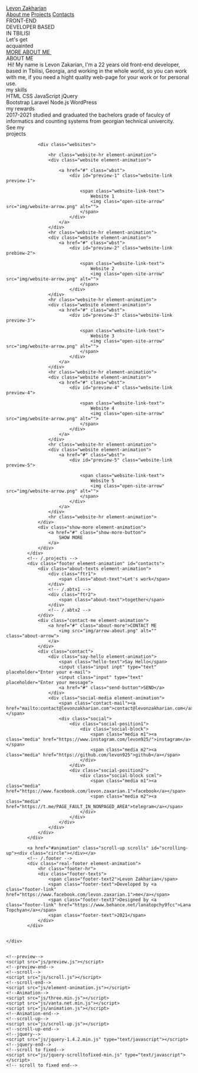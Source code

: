 <!DOCTYPE html>
<html lang="en">
<head>
    <meta charset="UTF-8">
    <meta http-equiv="X-UA-Compatible" content="IE=edge">
    <meta name="viewport" content="width=device-width, initial-scale=1.0">
    <title>Levon Zakharian</title>
    <!--Inter font-->
    <link rel="preconnect" href="https://fonts.googleapis.com">
    <link rel="preconnect" href="https://fonts.gstatic.com" crossorigin>
    <link href="https://fonts.googleapis.com/css2?family=Inter:wght@400;500&display=swap" rel="stylesheet">
    <!--/Inter font-->
    <!--Animation script files-->
    <link rel="stylesheet" href="css/style.css">
    <!--End of animation script files-->
</head>
<body>
    <div id="preview-block-1" class="display-none preview">
        <img class="preview-image" src="img/website-1-preview.png" alt="">
    </div>
    <div id="preview-block-2" class="display-none preview">
        <img class="preview-image" src="img/website-2-preview.png" alt="">
    </div>
    <div id="preview-block-3" class="display-none preview">
        <img class="preview-image" src="img/website-3-preview.png" alt="">
    </div>
    <div id="preview-block-4" class="display-none preview">
        <img class="preview-image" src="img/website-4-preview.png" alt="">
    </div>
    <div id="preview-block-5" class="display-none preview">
        <img class="preview-image" src="img/website-5-preview.png" alt="">
    </div>
    <div class="animation" id="animation">
        <!--header-->
        <div class="header">
            <a href="/" class="logo">Levon Zakharian</a>
            <div class="menu-btns">
                <a href="#about" class="menu-btn scrolls">About me</a>
                <a href="#projects" class="menu-btn scrolls">Projects</a>
                <a href="#contacts" class="menu-btn scrolls">Contacts</a>
            </div>
        </div>
        <!-- /.header -->
        <div class="main-texts">
            <div class="tx1 text-wrapper">
                <span class="main-text text">FRONT-END</span>
            </div>
            <div class="tx2 text-wrapper">
                <span class="main-text tx2 text">DEVELOPER BASED</span>
            </div>
            <div class="tx3 text-wrapper">
                <span class="main-text tx3 text">IN TBILISI</span>
            </div>
        </div>
        <!-- /.main-texts -->
    </div>
    <!-- /.animation(header) -->
    <div class="main-content">
            <div class="about" id="about">
                <div class="about-header element-animation">
                    <div class="about-texts">
                        <div class="abtx1">
                            <span class="about-text">Let's get</span>
                        </div>
                        <!-- /.abtx1 -->
                        <div class="abtx2">
                            <span class="about-text">acquainted</span>
                        </div>
                        <!-- /.abtx2 -->
                    </div>
                    <div class="about-button">
                        <a href="#" class="about-more">MORE ABOUT ME
                            <img src="img/arrow-about.png" alt="" class="about-arrow">
                        </a>
                    </div>
                </div>
                <div class="about-content">
                    <div class="about-me element-animation">
                        <span class="about-me-title">ABOUT ME</span>
                        <div class="about-me-img"><img class="my-photo" src="img/my-photo.png" alt="">
                            <span class="about-me-text">Hi! My name is Levon Zakarian, I'm a 22 years old front-end developer, based in Tbilisi, Georgia, and working in the whole world, so you can work with me, if you need a hight quality web-page for your work or for personal use.</span>
                        </div>
                    </div>
                    <!-- /.about-me -->
                    <div class="my-skills element-animation">
                        <span class="about-me-title">my skills</span>
                        <div class="skills">
                            <div class="skill-list">
                                <span class="skill">HTML</span>
                                <span class="skill sm">CSS</span>
                                <span class="skill sm">JavaScript</span>
                                <span class="skill sm">jQuery</span>
                            </div>
                            <div class="skill-list slr">
                                <span class="skill">Bootstrap</span>
                                <span class="skill sm">Laravel</span>
                                <span class="skill sm">Node.js</span>
                                <span class="skill sm">WordPress</span>
                            </div>
                        </div>
                    </div>
                    <!-- /.my-skills -->
                    <div class="my-rewards element-animation">
                        <span class="about-me-title">my rewards</span>
                        <div class="about-me-img"><img class="diploma" src="img/diploma.jpg" alt="">
                            <div class="about-me-text">
                                <span class="reward-years">2017-2021</span>
                                <span class="rwrddb">studied and graduated the bachelors grade of faculcy of informatics and counting systems from georgian technical univercity.</span>
                            </div>
                        </div>
                    </div>
                    <!-- /.my-rewards -->
                </div>
                <!-- /.about-content -->
            </div>
            <!-- /.about -->
            <div class="projects" id="projects">
                <div class="about-texts element-animation">
                    <div class="prjct1">
                        <span class="about-text">See my</span>
                    </div>
                    <!-- /.abtx1 -->
                    <div class="prjct2">
                        <span class="about-text">projects</span>
                    </div>
                    <!-- /.abtx2 -->
                </div>
                <div class="github element-animation">
                    <a href="https://github.com/levon925">
                        <img class="github-image" src="img/github.png" alt="">
                    </a>
                </div>

                <div class="websites">

                    <hr class="website-hr element-animation">
                    <div class="website element-animation">

                        <a href="#" class="wbst">
                            <div id="preview-1" class="website-link preview-1">

                                <span class="website-link-text">
                                    Website 1
                                    <img class="open-site-arrow" src="img/website-arrow.png" alt="">
                                </span>
                            </div>
                        </a>
                    </div>
                    <hr class="website-hr element-animation">
                    <div class="website element-animation">
                        <a href="#" class="wbst">
                            <div id="preview-2" class="website-link prebiew-2">

                                <span class="website-link-text">
                                    Website 2
                                    <img class="open-site-arrow" src="img/website-arrow.png" alt="">
                                </span>
                            </div>
                    </div>
                    <hr class="website-hr element-animation">
                    <div class="website element-animation">
                        <a href="#" class="wbst">
                            <div id="preview-3" class="website-link preview-3">

                                <span class="website-link-text">
                                    Website 3
                                    <img class="open-site-arrow" src="img/website-arrow.png" alt="">
                                </span>
                            </div>
                        </a>
                    </div>
                    <hr class="website-hr element-animation">
                    <div class="website element-animation">
                        <a href="#" class="wbst">
                            <div id="preview-4" class="website-link preview-4">

                                <span class="website-link-text">
                                    Website 4
                                    <img class="open-site-arrow" src="img/website-arrow.png" alt="">
                                </span>
                            </div>
                        </a>
                    </div>
                    <hr class="website-hr element-animation">
                    <div class="website element-animation">
                        <a href="#" class="wbst">
                            <div id="preview-5" class="website-link preview-5">

                                <span class="website-link-text">
                                    Website 5
                                    <img class="open-site-arrow" src="img/website-arrow.png" alt="">
                                </span>
                            </div>
                        </a>  
                    </div>
                    <hr class="website-hr element-animation">
                </div>
                <div class="show-more element-animation">
                    <a href="#" class="show-more-button">
                        SHOW MORE
                    </a>
                </div>
            </div>
            <!-- /.projects -->
            <div class="footer element-animation" id="contacts">
                <div class="about-texts element-animation">
                    <div class="ftr1">
                        <span class="about-text">Let's work</span>
                    </div>
                    <!-- /.abtx1 -->
                    <div class="ftr2">
                        <span class="about-text">together</span>
                    </div>
                    <!-- /.abtx2 -->
                </div>
                <div class="contact-me element-animation">
                    <a href="#" class="about-more">CONTACT ME
                        <img src="img/arrow-about.png" alt="" class="about-arrow">
                    </a>
                </div>
                <div class="contact">
                    <div class="say-hello element-animation">
                        <span class="hello-text">Say Hello</span>
                        <input class="input inpt" type="text" placeholder="Enter your e-mail">
                        <input class="input" type="text" placeholder="Enter your message">
                        <a href="#" class="send-button">SEND</a>
                    </div>
                    <div class="social-media element-animation">
                        <span class="contact-mail"><a href="mailto:contact@levonzakharian.com">contact@levonzakharian.com</a></span>
                        <div class="social">
                            <div class="social-position1">
                                <div class="social-block">
                                    <span class="media m1"><a class="media" href="https://www.instagram.com/levon925/">instagram</a></span>
                                    <span class="media m2"><a class="media" href="https://github.com/levon925">github</a></span>
                                </div>
                            </div>
                            <div class="social-position2">
                                <div class="social-block scml">
                                    <span class="media m1"><a class="media" href="https://www.facebook.com/levon.zaxarian.1">facebook</a></span>
                                    <span class="media m2"><a class="media" href="https://t.me/PAGE_FAULT_IN_NONPAGED_AREA">telegram</a></span>
                                </div>
                            </div>
                        </div>
                    </div>
                </div>
            </div>
            
            <a href="#animation" class="scroll-up scrolls" id="scrolling-up"><div class="circle"></div></a>
            <!-- /.footer -->
            <div class="real-footer element-animation">
                <hr class="footer-hr">
                <div class="footer-texts">
                    <span class="footer-text2">Levon Zakharian</span>
                    <span class="footer-text">Developed by <a class="footer-link" href="https://www.facebook.com/levon.zaxarian.1">me</a></span>
                    <span class="footer-text3">Designed by <a class="footer-link" href="https://www.behance.net/lanatopchy9fcc">Lana Topchyan</a></span>
                    <span class="footer-text">2021</span>
                </div>
            </div>  
            

    </div>

    
    <!--preview-->
    <script src="js/preview.js"></script>
    <!--preview-end-->
    <!--scroll-->
    <script src="js/scroll.js"></script>
    <!--scroll-end-->
    <script src="js/element-animation.js"></script>
    <!--Animation-->
    <script src="js/three.min.js"></script>
    <script src="js/vanta.net.min.js"></script>
    <script src="js/animation.js"></script>
    <!--Animation-end-->
    <!--scroll-up-->
    <script src="js/scroll-up.js"></script>
    <!--scroll-up-end-->
    <!--jquery-->
    <script src="js/jquery-1.4.2.min.js" type="text/javascript"></script>
    <!--jquery-end-->
    <!--scroll to fixed-->
    <script src="js/jquery-scrolltofixed-min.js" type="text/javascript"></script>
    <!-- scroll to fixed end-->
    
    
</body>
</html>

